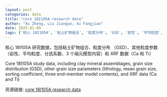 ```yaml
---
layout: post
categories: data
title: "core 18I105A research data"
author: "Xu Zheng, Liu Jianguo, Xu Fangjian"
date: 2025-01-09
tags: ['核心 18I105A', '粘土矿物组合', '粒度分布', 'GSD', '岩性', '平均粒度', '分选系数', '端元模型', 'XRF 数据', 'Ca', 'Ti']
---
```


核心 18I105A 研究数据，包括粘土矿物组合、粒度分布 （GSD）、其他粒度参数（岩性、平均粒度、分选系数、3 个端元模型内容）和 XRF 数据（Ca 和 Ti）

Core 18I105A study data, including clay mineral assemblages, grain size distribution (GSD), other grain size parameters (lithology, mean grain size, sorting coefficient, three end-member model contents), and XRF data (Ca and Ti)

资源链接: [core 18I105A research data](https://doi.org/10.57760/sciencedb.08427)
